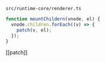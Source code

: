 `src/runtime-core/renderer.ts`
```ts
function mountChildern(vnode, el) {
  vnode.children.forEach((v) => {
    patch(v, el);
  });
}
```
[[patch]]